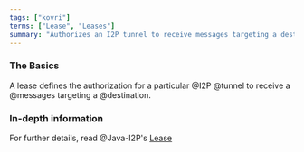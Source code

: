 ```yaml
---
tags: ["kovri"]
terms: ["Lease", "Leases"]
summary: "Authorizes an I2P tunnel to receive messages targeting a destination"
---
```


### The Basics

A lease defines the authorization for a particular @I2P @tunnel to receive a @messages targeting a @destination.

### In-depth information

For further details, read @Java-I2P's [Lease](https://geti2p.net/spec/common-structures#lease)
